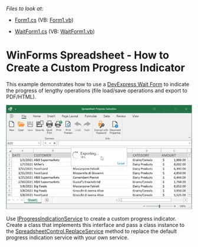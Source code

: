 <!-- default file list -->
*Files to look at*:

* [Form1.cs](./CS/SpreadsheetProgressSample/Form1.cs) (VB: [Form1.vb](./VB/SpreadsheetProgressSample/Form1.vb))

* [WaitForm1.cs](./CS/SpreadsheetProgressSample/WaitForm1.cs) (VB: [WaitForm1.vb](./VB/SpreadsheetProgressSample/WaitForm1.vb))

<!-- default file list end -->

# WinForms Spreadsheet - How to Create a Custom Progress Indicator

This example demonstrates how to use a [DevExpress Wait Form](https://docs.devexpress.com/WindowsForms/10824/controls-and-libraries/forms-and-user-controls/splash-screen-manager/wait-form) to indicate the progress of lengthy operations (file load/save operations and export to PDF/HTML).

![Spreadsheet - Custom Progress Indicator](./images/spreadsheet-custom-progress-indicator.png)

Use [IProgressIndicationService](https://docs.devexpress.com/CoreLibraries/DevExpress.Services.IProgressIndicationService) to create a custom progress indicator. Create a class that implements this interface and pass a class instance to the [SpreadsheetControl.ReplaceService](https://docs.devexpress.com/WindowsForms/DevExpress.XtraSpreadsheet.SpreadsheetControl.ReplaceService--1(--0)) method to replace the default progress indication service with your own service.

